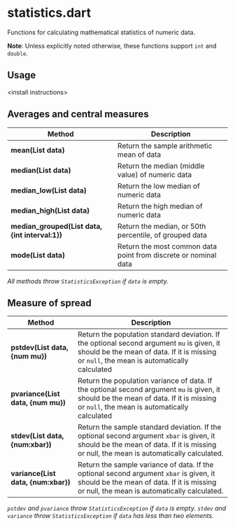 statistics.dart
===============

Functions for calculating mathematical statistics of numeric data.

**Note**: Unless explicitly noted otherwise, these functions support `int` and `double`.

## Usage

\<install instructions\>

## Averages and central measures

| Method | Description |
| ------ | ----------- |
| **mean(List data)** | Return the sample arithmetic mean of data |
| **median(List data)** | Return the median (middle value) of numeric data |
| **median_low(List data)** | Return the low median of numeric data |
| **median_high(List data)** | Return the high median of numeric data |
| **median_grouped(List data, {int interval:1})** | Return the median, or 50th percentile, of grouped data |
| **mode(List data)** | Return the most common data point from discrete or nominal data |

*All methods throw `StatisticsException` if `data` is empty.*

## Measure of spread

| Method | Description |
| ------ | ----------- |
| **pstdev(List data, {num mu})** | Return the population standard deviation. If the optional second argument `mu` is given, it should be the mean of data. If it is missing or `null`, the mean is automatically calculated |
| **pvariance(List data, {num mu})** | Return the population variance of data. If the optional second argument `mu` is given, it should be the mean of data. If it is missing or `null`, the mean is automatically calculated |
| **stdev(List data, {num:xbar})** | Return the sample standard deviation. If the optional second argument `xbar` is given, it should be the mean of data. If it is missing or null, the mean is automatically calculated. |
| **variance(List data, {num:xbar})** | Return the sample variance of data. If the optional second argument `xbar` is given, it should be the mean of data. If it is missing or null, the mean is automatically calculated. |

*`pstdev` and `pvariance` throw `StatisticsException` if `data` is empty.*
*`stdev` and `variance` throw `StatisticsException` if `data` has less than two elements.*
